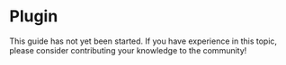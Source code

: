 # Plugin

This guide has not yet been started. If you have experience in this topic,
please consider contributing your knowledge to the community!
